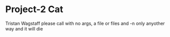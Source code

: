 Project-2 Cat
=====================
Tristan Wagstaff
please call with no args, a file or files and -n only
anyother way and it will die
